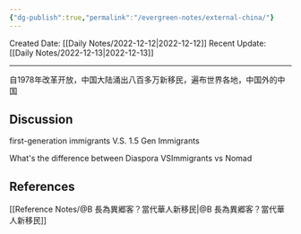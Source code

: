 ```yaml
---
{"dg-publish":true,"permalink":"/evergreen-notes/external-china/"}
---
```



Created Date: [[Daily Notes/2022-12-12\|2022-12-12]]
Recent Update:  [[Daily Notes/2022-12-13\|2022-12-13]]

---
自1978年改革开放，中国大陆涌出八百多万新移民，遍布世界各地，中国外的中国

## Discussion
first-generation immigrants V.S. 1.5 Gen Immigrants

What's the difference between Diaspora VSImmigrants vs Nomad



## References
[[Reference Notes/@B 長為異郷客？當代華人新移民\|@B 長為異郷客？當代華人新移民]]
